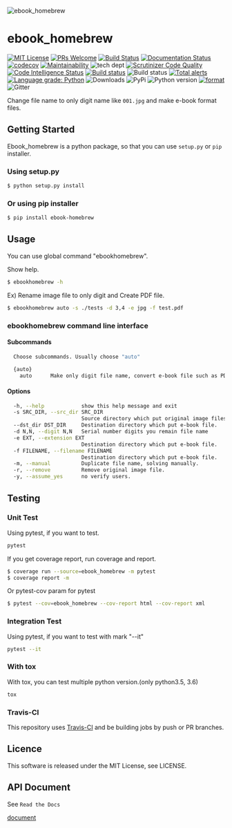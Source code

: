 ![ebook_homebrew](https://raw.githubusercontent.com/tubone24/ebook_homebrew/master/doc_src/bookicon.png
 "ebook_homebrew_icon")


# ebook_homebrew

[![MIT License](http://img.shields.io/badge/license-MIT-blue.svg?style=flat)](LICENSE)
[![PRs Welcome](https://img.shields.io/badge/PRs-welcome-brightgreen.svg?style=flat-square)](http://makeapullrequest.com)
[![Build Status](https://travis-ci.org/tubone24/ebook_homebrew.svg?branch=master)](https://travis-ci.org/tubone24/ebook_homebrew)
[![Documentation Status](https://readthedocs.org/projects/ebook-homebrew/badge/?version=latest)](https://ebook-homebrew.readthedocs.io/en/latest/?badge=latest)
[![codecov](https://codecov.io/gh/tubone24/ebook_homebrew/branch/master/graph/badge.svg)](https://codecov.io/gh/tubone24/ebook_homebrew)
[![Maintainability](https://api.codeclimate.com/v1/badges/a3e2d70a87998a18e225/maintainability)](https://codeclimate.com/github/tubone24/ebook_homebrew/maintainability)
![tech dept](https://img.shields.io/codeclimate/tech-debt/tubone24/ebook_homebrew.svg?style=flat)
[![Scrutinizer Code Quality](https://scrutinizer-ci.com/g/tubone24/ebook_homebrew/badges/quality-score.png?b=master)](https://scrutinizer-ci.com/g/tubone24/ebook_homebrew/?branch=master)
[![Code Intelligence Status](https://scrutinizer-ci.com/g/tubone24/ebook_homebrew/badges/code-intelligence.svg?b=master)](https://scrutinizer-ci.com/code-intelligence)
[![Build status](https://ci.appveyor.com/api/projects/status/mx93pu69tqkngjxv?svg=true)](https://ci.appveyor.com/project/tubone24/ebook-homebrew)
![Build status](https://img.shields.io/appveyor/tests/tubone24/ebook-homebrew.svg?style=flat)
[![Total alerts](https://img.shields.io/lgtm/alerts/g/tubone24/ebook_homebrew.svg?logo=lgtm&logoWidth=18)](https://lgtm.com/projects/g/tubone24/ebook_homebrew/alerts/)
[![Language grade: Python](https://img.shields.io/lgtm/grade/python/g/tubone24/ebook_homebrew.svg?logo=lgtm&logoWidth=18)](https://lgtm.com/projects/g/tubone24/ebook_homebrew/context:python)
![Downloads](https://img.shields.io/pypi/dm/ebook-homebrew.svg)
![PyPi](https://img.shields.io/pypi/v/ebook-homebrew.svg)
![Python version](https://img.shields.io/pypi/pyversions/ebook-homebrew.svg)
[![format](https://img.shields.io/pypi/format/ebook-homebrew.svg)](https://pypi.org/project/ebook-homebrew/)
![Gitter](https://img.shields.io/gitter/room/tubone24/ebook_homebrew.svg)

Change file name to only digit name like `001.jpg` and make e-book format files.

## Getting Started

Ebook_homebrew is a python package, so that you can use `setup.py` or `pip` installer.

### Using setup.py

```bash
$ python setup.py install
```

### Or using pip installer


```bash
$ pip install ebook-homebrew
```

## Usage

You can use global command "ebookhomebrew".

Show help.

```bash
$ ebookhomebrew -h
```

Ex) Rename image file to only digit and Create PDF file.

```bash
$ ebookhomebrew auto -s ./tests -d 3,4 -e jpg -f test.pdf
```

### ebookhomebrew command line interface

#### Subcommands

```bash
  Choose subcommands. Usually choose "auto"

  {auto}
    auto      Make only digit file name, convert e-book file such as PDF
```
  
#### Options

```bash
  -h, --help            show this help message and exit
  -s SRC_DIR, --src_dir SRC_DIR
                        Source directory which put original image files.
  --dst_dir DST_DIR     Destination directory which put e-book file.
  -d N,N, --digit N,N   Serial number digits you remain file name
  -e EXT, --extension EXT
                        Destination directory which put e-book file.
  -f FILENAME, --filename FILENAME
                        Destination directory which put e-book file.
  -m, --manual          Duplicate file name, solving manually.
  -r, --remove          Remove original image file.
  -y, --assume_yes      no verify users.
```

## Testing

### Unit Test

Using pytest, if you want to test.

```bash
pytest
```

If you get coverage report, run coverage and report.

```bash
$ coverage run --source=ebook_homebrew -m pytest
$ coverage report -m
```

Or pytest-cov param for pytest

```bash
$ pytest --cov=ebook_homebrew --cov-report html --cov-report xml
```

### Integration Test

Using pytest, if you want to test with mark "--it"

```bash
pytest --it
```

### With tox

With tox, you can test multiple python version.(only python3.5, 3.6)

```bash
tox
```

### Travis-CI

This repository uses [Travis-CI](https://travis-ci.org/) and be building jobs by push or PR branches.

## Licence

This software is released under the MIT License, see LICENSE.

## API Document

See `Read the Docs`

[document](https://ebook-homebrew.readthedocs.io/en/latest/)